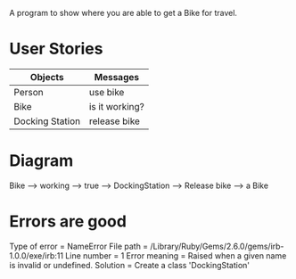 A program to show where you are able to get a Bike for travel.

# User Stories
| Objects                      | Messages          | 
| ---------------------------- | ----------------- | 
| Person                       | use bike          |
| Bike                         | is it working?    |
| Docking Station              | release bike      |

# Diagram
Bike --> working --> true --> DockingStation --> Release bike --> a Bike

# Errors are good
Type of error = NameError
File path = /Library/Ruby/Gems/2.6.0/gems/irb-1.0.0/exe/irb:11
Line number = 1
Error meaning = Raised when a given name is invalid or undefined.
Solution = Create a class 'DockingStation'

